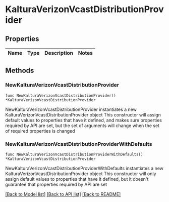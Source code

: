 # KalturaVerizonVcastDistributionProvider

## Properties

Name | Type | Description | Notes
------------ | ------------- | ------------- | -------------

## Methods

### NewKalturaVerizonVcastDistributionProvider

`func NewKalturaVerizonVcastDistributionProvider() *KalturaVerizonVcastDistributionProvider`

NewKalturaVerizonVcastDistributionProvider instantiates a new KalturaVerizonVcastDistributionProvider object
This constructor will assign default values to properties that have it defined,
and makes sure properties required by API are set, but the set of arguments
will change when the set of required properties is changed

### NewKalturaVerizonVcastDistributionProviderWithDefaults

`func NewKalturaVerizonVcastDistributionProviderWithDefaults() *KalturaVerizonVcastDistributionProvider`

NewKalturaVerizonVcastDistributionProviderWithDefaults instantiates a new KalturaVerizonVcastDistributionProvider object
This constructor will only assign default values to properties that have it defined,
but it doesn't guarantee that properties required by API are set


[[Back to Model list]](../README.md#documentation-for-models) [[Back to API list]](../README.md#documentation-for-api-endpoints) [[Back to README]](../README.md)


